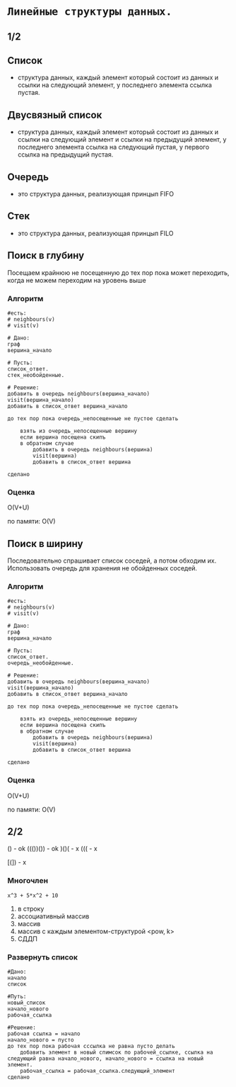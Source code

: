 # `Линейные структуры данных.`
## 1/2
## Список

- структура данных, каждый элемент который состоит из данных и ссылки на следующий элемент, у последнего элемента ссылка пустая.

## Двусвязный список

- структура данных, каждый элемент который состоит из данных и ссылки на следующий элемент и ссылки на предыдущий элемент, у последнего элемента ссылка на следующий пустая, у первого ссылка на предыдущий пустая.

## Очередь

- это структура данных, реализующая принцып FIFO

## Стек

- это структура данных, реализующая принцып FILO

## Поиск в глубину

Посещаем крайнюю не посещенную до тех пор пока может переходить, когда не можем переходим на уровень выше

### Алгоритм
```
#есть:
# neighbours(v)
# visit(v)

# Дано:
граф
вершина_начало

# Пусть:
список_ответ.
стек_необойденные.

# Решение:
добавить в очередь neighbours(вершина_начало)
visit(вершина_начало)
добавить в список_ответ вершина_начало

до тех пор пока очередь_непосещенные не пустое сделать

    взять из очередь_непосещенные вершину
    если вершина посещена скипъ
    в обратном случае
        добавить в очередь neighbours(вершина)
        visit(вершина)
        добавить в список_ответ вершина

сделано
```

### Оценка

O(V+U)

по памяти: O(V)

## Поиск в ширину

Последовательно спрашивает список соседей, а потом обходим их. Использовать очередь для хранения не обойденных соседей.

### Алгоритм

```
#есть:
# neighbours(v)
# visit(v)

# Дано:
граф
вершина_начало

# Пусть:
список_ответ.
очередь_необойденные.

# Решение:
добавить в очередь neighbours(вершина_начало)
visit(вершина_начало)
добавить в список_ответ вершина_начало

до тех пор пока очередь_непосещенные не пустое сделать

    взять из очередь_непосещенные вершину
    если вершина посещена скипъ
    в обратном случае
        добавить в очередь neighbours(вершина)
        visit(вершина)
        добавить в список_ответ вершина

сделано
```

### Оценка

O(V+U)

по памяти: O(V)

## 2/2

() - ok
((())()) - ok
)()( - x
((( - x

[(]) - x

### Многочлен

`x^3 + 5*x^2 + 10`

1. в строку
2. ассоциативный массив
3. массив
4. массив с каждым элементом-структурой <pow, k>
5. СДДП

### Развернуть список

```
#Дано:
начало
список

#Путь:
новый_список
начало_нового
рабочая_ссылка

#Решение:
рабочая ссылка = начало
начало_нового = пусто
до тех пор пока рабочая сссылка не равна пусто делать
    добавить элемент в новый спимсок по рабочей_ссылке, ссылка на следующий равна начало_нового, начало_нового = ссылка на новый элемент.
    рабочая_ссылка = рабочая_ссылка.следующий_элемент
сделано
```
